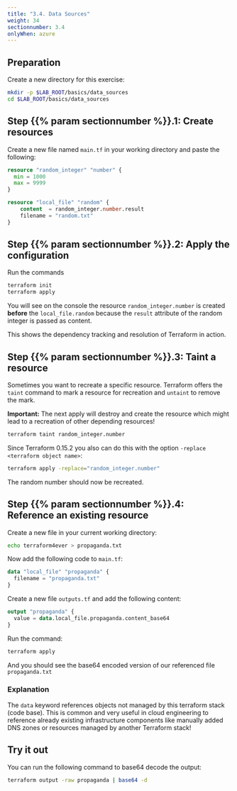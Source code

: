 ```yaml
---
title: "3.4. Data Sources"
weight: 34
sectionnumber: 3.4
onlyWhen: azure
---
```



## Preparation

Create a new directory for this exercise:

```bash
mkdir -p $LAB_ROOT/basics/data_sources
cd $LAB_ROOT/basics/data_sources
```


## Step {{% param sectionnumber %}}.1: Create resources

Create a new file named `main.tf` in your working directory and paste the following:

```terraform
resource "random_integer" "number" {
  min = 1000
  max = 9999
}

resource "local_file" "random" {
    content  = random_integer.number.result
    filename = "random.txt"
}
```


## Step {{% param sectionnumber %}}.2: Apply the configuration

Run the commands

```bash
terraform init
terraform apply
```

You will see on the console the resource `random_integer.number` is created **before**
the `local_file.random` because the `result` attribute of the random integer is passed as content.

This shows the dependency tracking and resolution of Terraform in action.


## Step {{% param sectionnumber %}}.3: Taint a resource

Sometimes you want to recreate a specific resource. Terraform offers the `taint` command to
mark a resource for recreation and `untaint` to remove the mark.

**Important:** The next apply will destroy and create the resource which might lead to a recreation of
other depending resources!

```bash
terraform taint random_integer.number
```

Since Terraform 0.15.2 you also can do this with the option `-replace <terraform object name>`:

```bash
terraform apply -replace="random_integer.number"
```

The random number should now be recreated.


## Step {{% param sectionnumber %}}.4: Reference an existing resource

Create a new file in your current working directory:

```bash
echo terraform4ever > propaganda.txt
```

Now add the following code to `main.tf`:

```terraform
data "local_file" "propaganda" {
  filename = "propaganda.txt"
}
```

Create a new file `outputs.tf` and add the following content:

```terraform
output "propaganda" {
  value = data.local_file.propaganda.content_base64
}
```

Run the command:

```bash
terraform apply
```

And you should see the base64 encoded version of our referenced file `propaganda.txt`


### Explanation

The `data` keyword references objects not managed by this terraform stack (code base).
This is common and very useful in cloud engineering to reference already existing infrastructure
components like manually added DNS zones or resources managed by another Terraform stack!


## Try it out

You can run the following command to base64 decode the output:

```bash
terraform output -raw propaganda | base64 -d
```
